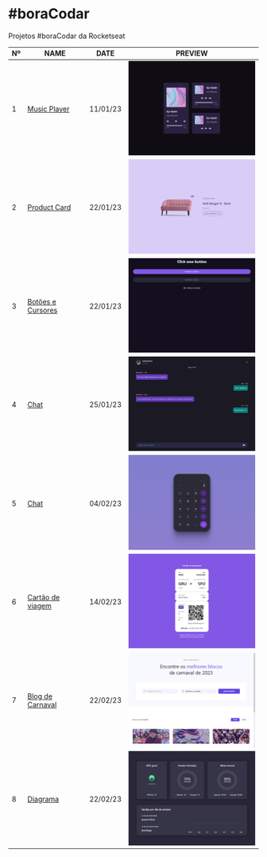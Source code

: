 # #boraCodar

Projetos #boraCodar da Rocketseat


|Nº|NAME|DATE|PREVIEW|
| ----- | ----- | ----- | ----- |
|1|<a href="1">Music Player</a>|11/01/23|<a href="1"><img width="300px" src="./public/img/Thumbnail1.png" /></a>|
|2|<a href="2">Product Card</a>|22/01/23|<a href="2"><img width="300px" src="./public/img/Thumbnail2.png" /></a>|
|3|<a href="3">Botões e Cursores</a>|22/01/23|<a href="3"><img width="300px" src="./public/img/Thumbnail3.png" /></a>|
|4|<a href="4">Chat</a>|25/01/23|<a href="4"><img width="300px" src="./public/img/Thumbnail4.png" /></a>|
|5|<a href="5">Chat</a>|04/02/23|<a href="5"><img width="300px" src="./public/img/Thumbnail5.png" /></a>|
|6|<a href="6">Cartão de viagem</a>|14/02/23|<a href="6"><img width="300px" src="./public/img/Thumbnail6.png" /></a>|
|7|<a href="7">Blog de Carnaval</a>|22/02/23|<a href="7"><img width="300px" src="./public/img/Thumbnail7.png" /></a>|
|8|<a href="8">Diagrama</a>|22/02/23|<a href="8"><img width="300px" src="./public/img/Thumbnail8.png" /></a>|
